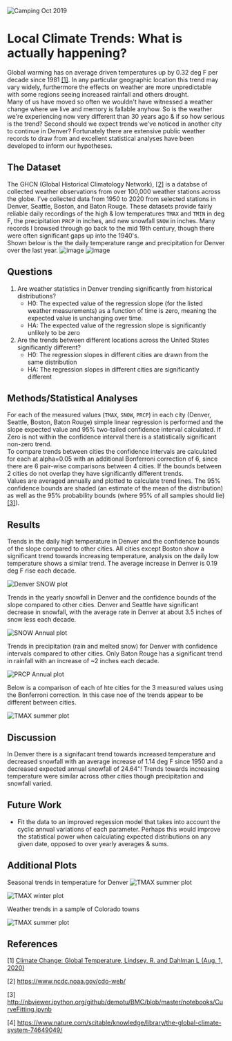 ![Camping Oct 2019](Report_Images/Big_Meadows_RMNP_crop.png)

# Local Climate Trends: What is actually happening?

Global warming has on average driven temperatures up by 0.32 deg F per decade since 1981 [[1]](#1).  In any particular geographic location this trend may vary widely, furthermore the effects on weather are more unpredictable with some regions seeing increased rainfall and others drought.  
Many of us have moved so often we wouldn't have witnessed a weather change where we live and memory is fallable anyhow.  So is the weather we're experiencing now very different than 30 years ago & if so how serious is the trend?  Second should we expect trends we've noticed in another city to continue in Denver?  Fortunately there are extensive public weather records to draw from and excellent statistical analyses have been developed to inform our hypotheses.

## The Dataset
The GHCN (Global Historical Climatology Network), [[2]](#2) is a databse of collected weather observations from over 100,000 weather stations across the globe.   I've collected data from 1950 to 2020 from selected stations in Denver, Seattle, Boston, and Baton Rouge. These datasets provide fairly reliable daily recordings of the high & low temperatures ```TMAX``` and ```TMIN``` in  deg F, the precipitation ```PRCP``` in inches, and new snowfall ```SNOW``` in inches.  Many records I browsed through go back to the mid 19th century, though there were often significant gaps up into the 1940's.  
Shown below is the the daily temperature range and precipitation for Denver over the last year.
![image](images/Temp_2020.png)
![image](images/Prec_2020.png)


## Questions
1. Are weather statistics in Denver trending significantly from historical distributions?
    - H0:  The expected value of the regression slope (for the listed weather measurements) as a function of time is zero, meaning the expected value is unchanging over time.
    - HA: The expected value of the regression slope is significantly unlikely to be zero
2. Are the trends between different locations across the United States significantly different?
    - H0:  The regression slopes in different cities are drawn from the same distribution
    - HA:  The regression slopes in different cities are significantly different
## Methods/Statistical Analyses
For each of the measured values (```TMAX```, ```SNOW```, ```PRCP```) in each city (Denver, Seattle, Boston, Baton Rouge) simple linear regression is performed and the slope expected value and 95% two-tailed confidence interval calculated.  If Zero is not within the confidence interval there is a statistically significant non-zero trend.  
To compare trends between cities the confidence intervals are calculated for each at alpha=0.05 with an additional Bonferroni correction of 6, since there are 6 pair-wise comparisons between 4 cities.  If the bounds between 2 cities do not overlap they have significantly different trends.  
Values are averaged annually and plotted to calculate trend lines.  The 95% confidence bounds are shaded (an estimate of the mean of the distribution) as well as the 95% probability bounds (where 95% of all samples should lie) [[3]](#3)).

## Results

Trends in the daily high temperature in Denver and the confidence bounds of the slope compared to other cities.  All cities except Boston show a significant trend towards increasing temperature, analysis on the daily low temperature shows a similar trend.  The average increase in Denver is 0.19 deg F rise each decade.

![Denver SNOW plot](src/Denver_TMAX_annual_both.png)

Trends in the yearly snowfall in Denver and the confidence bounds of the slope compared to other cities.  Denver and Seattle have significant decrease in snowfall, with the average rate in Denver at about 3.5 inches of snow less each decade.

![SNOW Annual plot](src/Denver_SNOW_annual_both.png)

Trends in precipitation (rain and melted snow) for Denver with confidence intervals compared to other cities.  Only Baton Rouge has a significant trend in rainfall with an increase of ~2 inches each decade.

![PRCP Annual plot](src/Denver_PRCP_annual_both.png)

Below is a comparison of each of hte cities for the 3 measured values using the Bonferroni correction.  In this case noe of the trends appear to be different between cities.  

![TMAX summer plot](src/US_intervals_bonferroni.png)

## Discussion
In Denver there is a signifacant trend towards increased temperature and decreased snowfall with an average increase of 1.14 deg F since 1950 and a decreased expected annual snowfall of 24.64"!  Trends towards increasing temperature were similar across other cities though precipitation and snowfall varied.

## Future Work
- Fit the data to an improved regession model that takes into account the cyclic annual variations of each parameter.  Perhaps this would improve the statistical power when calculating expected distributions on any given date, opposed to over yearly averages & sums.

## Additional Plots
Seasonal trends in temperature for Denver
![TMAX summer plot](src/Denver_TMAX_summer_both.png)

![TMAX winter plot](src/Denver_TMAX_winter_both.png)

Weather trends in a sample of Colorado towns

![TMAX summer plot](src/Colorado_intervals_bonferroni.png)



## References
<a id="1">[1]</a> 
[Climate Change: Global Temperature, Lindsey, R. and Dahlman L (Aug. 1, 2020)]('https://www.climate.gov/news-features/understanding-climate/climate-change-global-temperature)

<a id="2">[2]</a> 
https://www.ncdc.noaa.gov/cdo-web/

<a id="3">[3]</a> 
http://nbviewer.ipython.org/github/demotu/BMC/blob/master/notebooks/CurveFitting.ipynb

<a id="4">[4]</a> 
https://www.nature.com/scitable/knowledge/library/the-global-climate-system-74649049/


